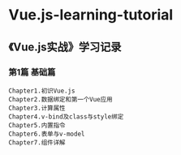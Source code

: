 # Vue.js-learning-tutorial

## 《Vue.js实战》学习记录

### 第1篇 基础篇
	Chapter1.初识Vue.js
	Chapter2.数据绑定和第一个Vue应用
	Chapter3.计算属性
	Chapter4.v-bind及class与style绑定
	Chapter5.内置指令
	Chapter6.表单与v-model
	Chapter7.组件详解
